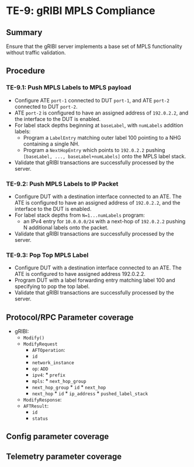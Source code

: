 # TE-9: gRIBI MPLS Compliance

## Summary

Ensure that the gRIBI server implements a base set of MPLS functionality without
traffic validation.


## Procedure

### TE-9.1: Push MPLS Labels to MPLS payload

* Configure ATE `port-1` connected to DUT `port-1`, and ATE `port-2` connected
  to DUT `port-2`.
* ATE `port-2` is configured to have an assigned address of `192.0.2.2`, and the
  interface to the DUT is enabled.
* For label stack depths beginning at `baseLabel`, with `numLabels` addition
  labels:
   - Program a `LabelEntry` matching outer label 100 pointing to a NHG
     containing a single NH.
   - Program a `NextHopEntry` which points to `192.0.2.2` pushing `[baseLabel,
     ..., baseLabel+numLabels]` onto the MPLS label stack.
* Validate that gRIBI transactions are successfully processed by the server.

### TE-9.2: Push MPLS Labels to IP Packet

* Configure DUT with a destination interface connected to an ATE. The ATE is
  configured to have an assigned address of `192.0.2.2`, and the interface to
  the DUT is enabled.
* For label stack depths from `N=1...numLabels` program:
     * an IPv4 entry for `10.0.0.0/24` with a next-hop of `192.0.2.2` pushing N
       additional labels onto the packet.
* Validate that gRIBI transactions are successfully processed by the server.

### TE-9.3: Pop Top MPLS Label

* Configure DUT with a destination interface connected to an ATE. The ATE is
  configured to have assigned address 192.0.2.2.
* Program DUT with a label forwarding entry matching label 100 and specifying to
  pop the top label.
* Validate that gRIBI transactions are successfully processed by the server.

## Protocol/RPC Parameter coverage

*   gRIBI:
    *  `Modify()`
      * `ModifyRequest`
        *   `AFTOperation`:
          *   `id`
          *   `network_instance`
          *   `op`: `ADD`
          *  `ipv4`:
            *  `prefix`
          *  `mpls`:
            *   `next_hop_group`
          *   `next_hop_group`
            *  `id`
            *  `next_hop`
          *   `next_hop`
            * `id`
            * `ip_address`
            * `pushed_label_stack`
    *   `ModifyResponse`:
    *   `AFTResult`:
        *   `id`
        *   `status`

## Config parameter coverage

## Telemetry parameter coverage


